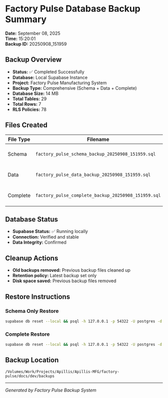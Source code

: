 # Factory Pulse Database Backup Summary
**Date:** September 08, 2025  
**Time:** 15:20:01  
**Backup ID:** 20250908_151959

## Backup Overview
- **Status:** ✅ Completed Successfully
- **Database:** Local Supabase Instance
- **Project:** Factory Pulse Manufacturing System
- **Backup Type:** Comprehensive (Schema + Data + Complete)
- **Database Size:**  14 MB
- **Total Tables:**     29
- **Total Rows:**           7
- **RLS Policies:**     78

## Files Created
| File Type | Filename | Size | Description |
| --------- | -------- | ---- | ----------- |
| Schema | `factory_pulse_schema_backup_20250908_151959.sql` | 156K | Database structure only |
| Data | `factory_pulse_data_backup_20250908_151959.sql` |  96K | Data content only |
| Complete | `factory_pulse_complete_backup_20250908_151959.sql` | 156K | Full database backup |

## Database Status
- **Supabase Status:** ✅ Running locally
- **Connection:** Verified and stable
- **Data Integrity:** Confirmed

## Cleanup Actions
- **Old backups removed:** Previous backup files cleaned up
- **Retention policy:** Latest backup set only
- **Disk space saved:** Previous backup files removed

## Restore Instructions

### Schema Only Restore
```bash
supabase db reset --local && psql -h 127.0.0.1 -p 54322 -U postgres -d postgres < /Volumes/Work/Projects/Apillis/Apillis-MFG/factory-pulse/docs/dev/backups/factory_pulse_schema_backup_20250908_151959.sql
```

### Complete Restore
```bash
supabase db reset --local && psql -h 127.0.0.1 -p 54322 -U postgres -d postgres < /Volumes/Work/Projects/Apillis/Apillis-MFG/factory-pulse/docs/dev/backups/factory_pulse_complete_backup_20250908_151959.sql
```

## Backup Location
```
/Volumes/Work/Projects/Apillis/Apillis-MFG/factory-pulse/docs/dev/backups
```

---
*Generated by Factory Pulse Backup System*
